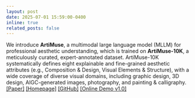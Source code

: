 ```yaml
---
layout: post
date: 2025-07-01 15:59:00-0400
inline: true
related_posts: false
---
```


We introduce **ArtiMuse**, a multimodal large language model (MLLM) for professional aesthetic understanding, which is trained on **ArtiMuse-10K**, a meticulously curated, expert-annotated dataset. ArtiMuse-10K systematically defines eight explainable and fine-grained aesthetic attributes (e.g., Composition & Design, Visual Elements & Structure), with a wide coverage of diverse visual domains, including graphic design, 3D design, AIGC-generated images, photography, and painting & calligraphy. [[Paper]](https://arxiv.org/abs/2507.14533) [[Homepage]](https://thunderbolt215.github.io/ArtiMuse-project/) [[GitHub]](https://github.com/thunderbolt215/ArtiMuse) [[Online Demo v1.0]](https://artimuse.intern-ai.org.cn/) 